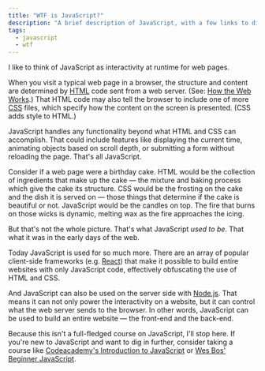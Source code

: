 ```yaml
---
title: "WTF is JavaScript?"
description: "A brief description of JavaScript, with a few links to dig in and learn more."
tags:
  - javascript
  - wtf
---
```


I like to think of JavaScript as interactivity at runtime for web pages.

When you visit a typical web page in a browser, the structure and content are determined by [HTML](/wtf-is-html) code sent from a web server. (See: [How the Web Works](/how-the-web-works).) That HTML code may also tell the browser to include one of more [CSS](/wtf-is-css) files, which specify how the content on the screen is presented. (CSS adds style to HTML.)

JavaScript handles any functionality beyond what HTML and CSS can accomplish. That could include features like displaying the current time, animating objects based on scroll depth, or submitting a form without reloading the page. That's all JavaScript.

Consider if a web page were a birthday cake. HTML would be the collection of ingredients that make up the cake — the mixture and baking process which give the cake its structure. CSS would be the frosting on the cake and the dish it is served on — those things that determine if the cake is beautiful or not. JavaScript would be the candles on top. The fire that burns on those wicks is dynamic, melting wax as the fire approaches the icing.

But that's not the whole picture. That's what JavaScript _used to be_. That what it was in the early days of the web.

Today JavaScript is used for so much more. There are an array of popular client-side frameworks (e.g. [React](/wtf-is-react)) that make it possible to build entire websites with only JavaScript code, effectively obfuscating the use of HTML and CSS.

And JavaScript can also be used on the server side with [Node.js](/wtf-is-node). That means it can not only power the interactivity on a website, but it can control what the web server sends to the browser. In other words, JavaScript can be used to build an entire website — the front-end and the back-end.

Because this isn't a full-fledged course on JavaScript, I'll stop here. If you're new to JavaScript and want to dig in further, consider taking a course like [Codeacademy's Introduction to JavaScript](https://www.codecademy.com/learn/introduction-to-javascript) or [Wes Bos' Beginner JavaScript](https://beginnerjavascript.com/).
